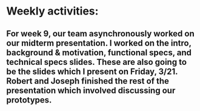 # Weekly activities:
## For week 9, our team asynchronously worked on our midterm presentation. I worked on the intro, background & motivation, functional specs, and technical specs slides. These are also going to be the slides which I present on Friday, 3/21. Robert and Joseph finished the rest of the presentation which involved discussing our prototypes.